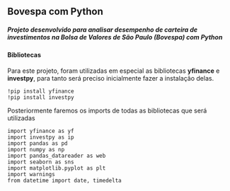 ## Bovespa com Python

##### Projeto desenvolvido para analisar desempenho de carteira de investimentos na Bolsa de Valores de São Paulo (Bovespa) com Python

#### Bibliotecas

Para este projeto, foram utilizadas em especial as bibliotecas **yfinance** e **investpy**, para tanto será preciso inicialmente fazer a instalação delas.

```
!pip install yfinance
!pip install investpy
```

Posteriormente faremos os imports de todas as bibliotecas que será utilizadas

```
import yfinance as yf
import investpy as ip
import pandas as pd
import numpy as np
import pandas_datareader as web
import seaborn as sns
import matplotlib.pyplot as plt
import warnings
from datetime import date, timedelta
```
